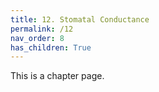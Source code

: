 ```yaml
---
title: 12. Stomatal Conductance
permalink: /12
nav_order: 8
has_children: True
---
```


This is a chapter page.